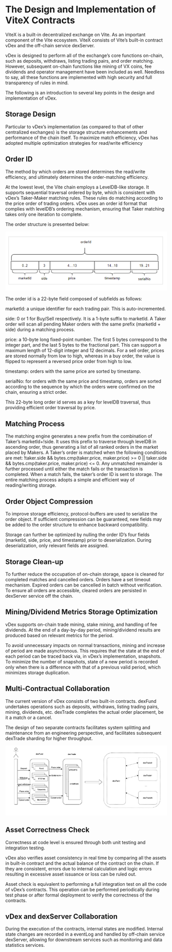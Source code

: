 # The Design and Implementation of ViteX Contracts

ViteX is a built-in decentralized exchange on Vite. As an important component of the Vite ecosystem. ViteX consists of Vite’s built-in contract vDex and the off-chain service dexServer.


vDex is designed to perform all of the exchange’s core functions on-chain, such as deposits, withdraws, listing trading pairs, and order matching. However, subsequent on-chain functions like mining of VX coins, fee dividends and operator management have been included as well. Needless to say, all these functions are implemented with high security and full transparency of rules in mind.


The following is an introduction to several key points in the design and implementation of vDex.


## Storage Design

Particular to vDex’s implementation (as compared to that of other centralized exchanges) is the storage structure enhancements and performance of the chain itself. To maximize match efficiency, vDex has adopted multiple optimization strategies for read/write efficiency


## Order ID

The method by which orders are stored determines the read/write efficiency, and ultimately determines the order-matching efficiency.


At the lowest level, the Vite chain employs a LevelDB-like storage. It supports sequential traversal ordered by byte, which is consistent with vDex’s Taker-Maker matching rules. These rules do matching according to the price order of trading orders. vDex uses an order id format that complies with levelDB’s ordering mechanism, ensuring that Taker matching takes only one iteration to complete.


The order structure is presented below:

![](./assets/viteX-contract-implementation/vdex.png)

The order id is a 22-byte field composed of subfields as follows:


marketId: a unique identifier for each trading pair. This is auto-incremented.


side: 0 or 1 for Buy/Sell respectively. It is a 1-byte suffix to marketId. A Taker order will scan all pending Maker orders with the same prefix (marketId + side) during a matching process.


price: a 10-byte long fixed-point number. The first 5 bytes correspond to the integer part, and the last 5 bytes to the fractional part. This can support a maximum length of 12-digit integer and 12 decimals. For a sell order, prices are stored normally from low to high, whereas in a buy order, the value is flipped to represent a reversed price order from high to low.


timestamp: orders with the same price are sorted by timestamp.


serialNo: for orders with the same price and timestamp, orders are sorted according to the sequence by which the orders were confirmed on the chain, ensuring a strict order.


This 22-byte long order id serves as a key for levelDB traversal, thus providing efficient order traversal by price.

## Matching Process

The matching engine generates a new prefix from the combination of Taker’s marketId+!side. It uses this prefix to traverse through levelDB in ascending order, thus generating a list of all ranked orders in the market placed by Makers. A Taker’s order is matched when the following conditions are met: !taker.side && bytes.cmp(taker.price, maker.price) >= 0 || taker.side && bytes.cmp(taker.price, maker.price) <= 0. Any unmatched remainder is further processed until either the match fails or the transaction is completed. When a match fails, the taker’s order ID is sent to storage. The entire matching process adopts a simple and efficient way of reading/writing storage.


## Order Object Compression

To improve storage efficiency, protocol-buffers are used to serialize the order object. If sufficient compression can be guaranteed, new fields may be added to the order structure to enhance backward compatibility.


Storage can further be optimized by nulling the order ID’s four fields (marketId, side, price, and timestamp) prior to deserialization. During deserialization, only relevant fields are assigned.

## Storage Clean-up

To further reduce the occupation of on-chain storage, space is cleaned for completed matches and cancelled orders. Orders have a set timeout mechanism. Expired orders can be cancelled in batch without verification. To ensure all orders are accessible, cleared orders are persisted in dexServer service off the chain.


## Mining/Dividend Metrics Storage Optimization

vDex supports on-chain trade mining, stake mining, and handling of fee dividends. At the end of a day-by-day period, mining/dividend results are produced based on relevant metrics for the period.


To avoid unnecessary impacts on normal transactions, mining and increase of period are made asynchronous. This requires that the state at the end of each period can be traced back via, in vDex’s implementation, snapshots. To minimize the number of snapshots, state of a new period is recorded only when there is a difference with that of a previous valid period, which minimizes storage duplication.


## Multi-Contractual Collaboration

The current version of vDex consists of two built-in contracts. dexFund undertakes operations such as deposits, withdraws, listing trading pairs, mining, dividends, etc. dexTrade completes the actual order placement, be it a match or a cancel.


The design of two separate contracts facilitates system splitting and maintenance from an engineering perspective, and facilitates subsequent dexTrade sharding for higher throughput.

![](./assets/viteX-contract-implementation/vdex-01.png)


## Asset Correctness Check

Correctness at code level is ensured through both unit testing and integration testing.


vDex also verifies asset consistency in real time by comparing all the assets in built-in contract and the actual balance of the contract on the chain. If they are consistent, errors due to internal calculation and logic errors resulting in excessive asset issuance or loss can be ruled out.


Asset check is equivalent to performing a full integration test on all the code of vDex’s contracts. This operation can be performed periodically during test phase or after formal deployment to verify the correctness of the contracts.


## vDex and dexServer Collaboration

During the execution of the contracts, internal states are modified. Internal state changes are recorded in a eventLog and handled by off-chain service dexServer, allowing for downstream services such as monitoring and data statistics services.
